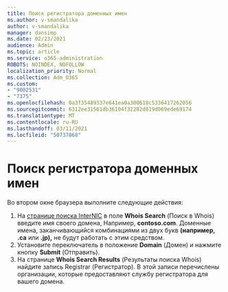 ```yaml
---
title: Поиск регистратора доменных имен
ms.author: v-smandalika
author: v-smandalika
manager: dansimp
ms.date: 02/23/2021
audience: Admin
ms.topic: article
ms.service: o365-administration
ROBOTS: NOINDEX, NOFOLLOW
localization_priority: Normal
ms.collection: Adm_O365
ms.custom:
- "9002531"
- "7375"
ms.openlocfilehash: 0a3f35489337e641ea0a300618c5336417262056
ms.sourcegitcommit: 6312ee31561db36104f32282d019d069ede69174
ms.translationtype: MT
ms.contentlocale: ru-RU
ms.lasthandoff: 03/11/2021
ms.locfileid: "50737868"
---
```

# <a name="find-your-domain-registrar"></a>Поиск регистратора доменных имен

Во втором окне браузера выполните следующие действия:

1. На [странице поиска InterNIC](https://lookup.icann.org/) в поле **Whois Search** (Поиск в Whois) введите имя своего домена, Например, **contoso.com**. Доменные имена, заканчивающийся комбинациями из двух букв **(например, .ca** или **.jp),** не будут работать с этим средством.
2. Установите переключатель в положение **Domain** (Домен) и нажмите кнопку **Submit** (Отправить).
3. На странице **Whois Search Results** (Результаты поиска Whois) найдите запись Registrar (Регистратор). В этой записи перечислены организации, которые предоставляют службу регистратора для вашего домена.
